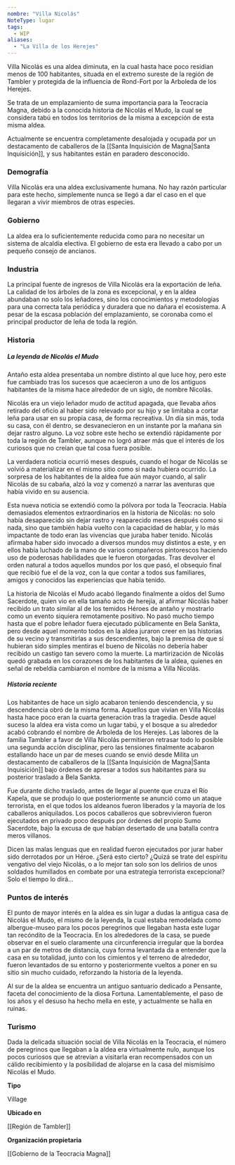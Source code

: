 ```yaml
---
nombre: "Villa Nicolás"
NoteType: lugar
tags:
  - WIP
aliases:
  - "La Villa de los Herejes"
---
```


Villa Nicolás es una aldea diminuta, en la cual hasta hace poco residían menos de 100 habitantes, situada en el extremo sureste de la región de Tambler y protegida de la influencia de Rond-Fort por la Arboleda de los Herejes.

Se trata de un emplazamiento de suma importancia para la Teocracia Magna, debido a la conocida historia de Nicolás el Mudo, la cual se considera tabú en todos los territorios de la misma a excepción de esta misma aldea.

Actualmente se encuentra completamente desalojada y ocupada por un destacamento de caballeros de la [[Santa Inquisición de Magna|Santa Inquisición]], y sus habitantes están en paradero desconocido.

### Demografía

Villa Nicolás era una aldea exclusivamente humana. No hay razón particular para este hecho, simplemente nunca se llegó a dar el caso en el que llegaran a vivir miembros de otras especies.

### Gobierno

La aldea era lo suficientemente reducida como para no necesitar un sistema de alcaldía electiva. El gobierno de esta era llevado a cabo por un pequeño consejo de ancianos.

### Industria

La principal fuente de ingresos de Villa Nicolás era la exportación de leña. La calidad de los árboles de la zona es excepcional, y en la aldea abundaban no solo los leñadores, sino los conocimientos y metodologías para una correcta tala periódica y duradera que no dañara el ecosistema. A pesar de la escasa población del emplazamiento, se coronaba como el principal productor de leña de toda la región.

### Historia

##### La leyenda de Nicolás el Mudo

Antaño esta aldea presentaba un nombre distinto al que luce hoy, pero este fue cambiado tras los sucesos que acaecieron a uno de los antiguos habitantes de la misma hace alrededor de un siglo, de nombre Nicolás.

Nicolás era un viejo leñador mudo de actitud apagada, que llevaba años retirado del oficio al haber sido relevado por su hijo y se limitaba a cortar leña para usar en su propia casa, de forma recreativa. Un día sin más, toda su casa, con él dentro, se desvanecieron en un instante por la mañana sin dejar rastro alguno. La voz sobre este hecho se extendió rápidamente por toda la región de Tambler, aunque no logró atraer más que el interés de los curiosos que no creían que tal cosa fuera posible.

La verdadera noticia ocurrió meses después, cuando el hogar de Nicolás se volvió a materializar en el mismo sitio como si nada hubiera ocurrido. La sorpresa de los habitantes de la aldea fue aún mayor cuando, al salir Nicolás de su cabaña, alzó la voz y comenzó a narrar las aventuras que había vivido en su ausencia.

Esta nueva noticia se extendió como la pólvora por toda la Teocracia. Había demasiados elementos extraordinarios en la historia de Nicolás: no solo había desaparecido sin dejar rastro y reaparecido meses después como si nada, sino que también había vuelto con la capacidad de hablar, y lo más impactante de todo eran las vivencias que juraba haber tenido. Nicolás afirmaba haber sido invocado a diversos mundos muy distintos a este, y en ellos había luchado de la mano de varios compañeros pintorescos haciendo uso de poderosas habilidades que le fueron otorgadas. Tras devolver el orden natural a todos aquellos mundos por los que pasó, el obsequio final que recibió fue el de la voz, con la que contar a todos sus familiares, amigos y conocidos las experiencias que había tenido.

La historia de Nicolás el Mudo acabó llegando finalmente a oídos del Sumo Sacerdote, quien vio en ella tamaño acto de herejía, al afirmar Nicolás haber recibido un trato similar al de los temidos Héroes de antaño y mostrarlo como un evento siquiera remotamente positivo. No pasó mucho tiempo hasta que el pobre leñador fuera ejecutado públicamente en Bela Sankta, pero desde aquel momento todos en la aldea juraron creer en las historias de su vecino y transmitirlas a sus descendientes, bajo la premisa de que si hubieran sido simples mentiras el bueno de Nicolás no debería haber recibido un castigo tan severo como la muerte. La martirización de Nicolás quedó grabada en los corazones de los habitantes de la aldea, quienes en señal de rebeldía cambiaron el nombre de la misma a Villa Nicolás.

##### Historia reciente

Los habitantes de hace un siglo acabaron teniendo descendencia, y su descendencia obró de la misma forma. Aquellos que vivían en Villa Nicolás hasta hace poco eran la cuarta generación tras la tragedia. Desde aquel suceso la aldea era vista como un lugar tabú, y el bosque a su alrededor acabó cobrando el nombre de Arboleda de los Herejes. Las labores de la familia Tambler a favor de Villa Nicolás permitieron retrasar todo lo posible una segunda acción disciplinar, pero las tensiones finalmente acabaron estallando hace un par de meses cuando se envió desde Milita un destacamento de caballeros de la [[Santa Inquisición de Magna|Santa Inquisición]] bajo órdenes de apresar a todos sus habitantes para su posterior traslado a Bela Sankta.

Fue durante dicho traslado, antes de llegar al puente que cruza el Río Kapela, que se produjo lo que posteriormente se anunció como un ataque terrorista, en el que todos los aldeanos fueron liberados y la mayoría de los caballeros aniquilados. Los pocos caballeros que sobrevivieron fueron ejecutados en privado poco después por órdenes del propio Sumo Sacerdote, bajo la excusa de que habían desertado de una batalla contra meros villanos.

Dicen las malas lenguas que en realidad fueron ejecutados por jurar haber sido derrotados por un Héroe. ¿Será esto cierto? ¿Quizá se trate del espíritu vengativo del viejo Nicolás, o a lo mejor tan solo son los delirios de unos soldados humillados en combate por una estrategia terrorista excepcional? Solo el tiempo lo dirá...

### Puntos de interés

El punto de mayor interés en la aldea es sin lugar a dudas la antigua casa de Nicolás el Mudo, el mismo de la leyenda, la cual estaba remodelada como albergue-museo para los pocos peregrinos que llegaban hasta este lugar tan recóndito de la Teocracia. En los alrededores de la casa, se puede observar en el suelo claramente una circunferencia irregular que la bordea a un par de metros de distancia, cuya forma levantada da a entender que la casa en su totalidad, junto con los cimientos y el terreno de alrededor, fueron levantados de su entorno y posteriormente vueltos a poner en su sitio sin mucho cuidado, reforzando la historia de la leyenda.

Al sur de la aldea se encuentra un antiguo santuario dedicado a Pensante, faceta del conocimiento de la diosa Fortuna. Lamentablemente, el paso de los años y el desuso ha hecho mella en este, y actualmente se halla en ruinas.

### Turismo

Dada la delicada situación social de Villa Nicolás en la Teocracia, el número de peregrinos que llegaban a la aldea era virtualmente nulo, aunque los pocos curiosos que se atrevían a visitarla eran recompensados con un cálido recibimiento y la posibilidad de alojarse en la casa del mismísimo Nicolás el Mudo.

**Tipo**

Village

**Ubicado en**

[[Región de Tambler]]

**Organización propietaria**

[[Gobierno de la Teocracia Magna]]